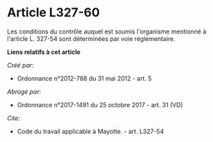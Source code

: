 # Article L327-60

Les conditions du contrôle auquel est soumis l'organisme mentionné à l'article L. 327-54 sont déterminées par voie
réglementaire.

**Liens relatifs à cet article**

_Créé par_:

  - Ordonnance n°2012-788 du 31 mai 2012 - art. 5

_Abrogé par_:

  - Ordonnance n°2017-1491 du 25 octobre 2017 - art. 31 (VD)

_Cite_:

  - Code du travail applicable à Mayotte. - art. L327-54
